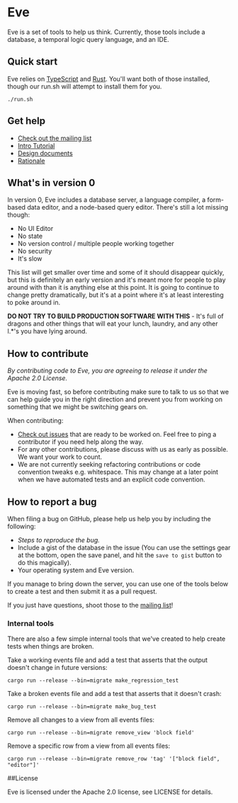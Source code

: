 # Eve

Eve is a set of tools to help us think. Currently, those tools include a database, a temporal logic query language, and an IDE.

## Quick start

Eve relies on [TypeScript](http://www.typescriptlang.org/) and [Rust](https://www.rust-lang.org/). You'll want both of those installed, though our run.sh will attempt to install them for you.

```
./run.sh
```

## Get help

* [Check out the mailing list](https://groups.google.com/forum/#!forum/eve-talk)
* [Intro Tutorial](https://github.com/Kodowa/Eve/tree/dev/tutorials/intro%20tutorial)
* [Design documents](https://github.com/Kodowa/Eve/tree/dev/design)
* [Rationale](https://github.com/Kodowa/Eve/blob/dev/design/rationale.md)

## What's in version 0

In version 0, Eve includes a database server, a language compiler, a form-based data editor, and a node-based query editor. There's still a lot missing though:

* No UI Editor
* No state
* No version control / multiple people working together
* No security
* It's slow

This list will get smaller over time and some of it should disappear quickly, but this is definitely an early version and it's meant more for people to play around with than it is anything else at this point. It is going to continue to change pretty dramatically, but it's at a point where it's at least interesting to poke around in.

**DO NOT TRY TO BUILD PRODUCTION SOFTWARE WITH THIS** - It's full of dragons and other things that will eat your lunch, laundry, and any other l.*'s you have lying around.

## How to contribute

*By contributing code to Eve, you are agreeing to release it under the Apache 2.0 License.*

Eve is moving fast, so before contributing make sure to talk to us so that we can help guide you in the right direction and prevent you from working on something that we might be switching gears on.

When contributing:

* [Check out issues](https://github.com/Kodowa/Eve/labels/beginner) that are ready to be worked on. Feel free to ping a contributor if you need help along the way.
* For any other contributions, please discuss with us as early as possible. We want your work to count.
* We are not currently seeking refactoring contributions or code convention tweaks e.g. whitespace. This may change at a later point when we have automated tests and an explicit code convention.

## How to report a bug

When filing a bug on GitHub, please help us help you by including the following:

* *Steps to reproduce the bug.*
* Include a gist of the database in the issue (You can use the settings gear at the bottom, open the save panel, and hit the `save to gist` button to do this magically).
* Your operating system and Eve version.

If you manage to bring down the server, you can use one of the tools below to create a test and then submit it as a pull request.

If you just have questions, shoot those to the [mailing list](https://groups.google.com/forum/#!forum/eve-talk)!

### Internal tools

There are also a few simple internal tools that we've created to help create tests when things are broken.

Take a working events file and add a test that asserts that the output doesn't change in future versions:

```
cargo run --release --bin=migrate make_regression_test
```

Take a broken events file and add a test that asserts that it doesn't crash:

```
cargo run --release --bin=migrate make_bug_test
```

Remove all changes to a view from all events files:

```
cargo run --release --bin=migrate remove_view 'block field'
```

Remove a specific row from a view from all events files:

```
cargo run --release --bin=migrate remove_row 'tag' '["block field", "editor"]'
```

##License

Eve is licensed under the Apache 2.0 license, see LICENSE for details.